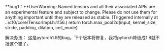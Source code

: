 

**bug1：**UserWarning: Named tensors and all their associated APIs are an experimental feature and subject to change. Please do not use them for anything important until they are released as stable. (Triggered internally at ..\c10/core/TensorImpl.h:1156.) return torch.max_pool2d(input, kernel_size, stride, padding, dilation, ceil_mode)

解决办法：
这是pytorch1.9的bug，下个版本将修复，我将pytorch降级成1.8就不报这个错了。
